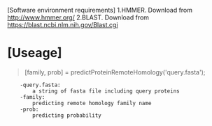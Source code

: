 [Software environment requirements]
1.HMMER. Download from http://www.hmmer.org/
2.BLAST. Download from https://blast.ncbi.nlm.nih.gov/Blast.cgi

[Useage]
=======================================
>[family, prob] = predictProteinRemoteHomology('query.fasta');

		-query.fasta:
			a string of fasta file including query proteins
		-family:
			predicting remote homology family name
		-prob:
			predicting probability